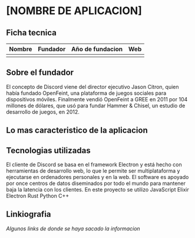 # [NOMBRE DE APLICACION]

## Ficha tecnica


| Nombre | Fundador | Año de fundacion | Web |
| -------|:--------:|:----------------:|----:|
|        |          |                  |     |


## Sobre el fundador

El concepto de Discord viene del director ejecutivo Jason Citron, quien había fundado OpenFeint, una plataforma de juegos sociales para dispositivos móviles. Finalmente vendió OpenFeint a GREE en 2011 por 104 millones de dólares,​ que usó para fundar Hammer & Chisel, un estudio de desarrollo de juegos, en 2012.

## Lo mas caracteristico de la aplicacion



## Tecnologias utilizadas

El cliente de Discord se basa en el framework Electron y está hecho con herramientas de desarrollo web, lo que le permite ser multiplataforma y ejecutarse en ordenadores personales y en la web. El software es apoyado por once centros de datos diseminados por todo el mundo para mantener baja la latencia con los clientes. En este proyecto se utilizo JavaScript Elixir Electron Rust Python C++


## Linkiografia

*Algunos links de donde se haya sacado la informacion*


